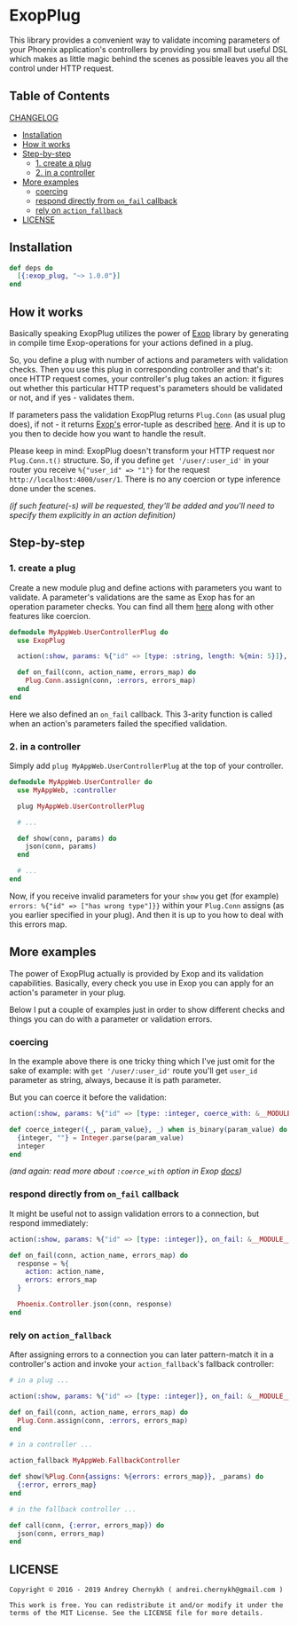 # ExopPlug

This library provides a convenient way to validate incoming parameters
of your Phoenix application's controllers by providing you small but useful DSL
which makes as little magic behind the scenes as possible leaves you all the control
under HTTP request.

## Table of Contents

[CHANGELOG](https://github.com/madeinussr/exop_plug/blob/master/CHANGELOG.md)

- [Installation](#installation)
- [How it works](#how-it-works)
- [Step-by-step](#step-by-step)
  - [1. create a plug](#1-create-a-plug)
  - [2. in a controller](#2-in-a-controller)
- [More examples](#more-examples)
  - [coercing](#coercing)
  - [respond directly from `on_fail` callback](#respond-directly-from-on_fail-callback)
  - [rely on `action_fallback`](#rely-on-action_fallback)
- [LICENSE](#license)

## Installation

```elixir
def deps do
  [{:exop_plug, "~> 1.0.0"}]
end
```

## How it works

Basically speaking ExopPlug utilizes the power of [Exop](https://github.com/madeinussr/exop) library
by generating in compile time Exop-operations for your actions defined in a plug.

So, you define a plug with number of actions and parameters with validation checks.
Then you use this plug in corresponding controller and that's it: once HTTP request comes,
your controller's plug takes an action: it figures out whether this particular HTTP request's
parameters should be validated or not, and if yes - validates them.

If parameters pass the validation ExopPlug returns `Plug.Conn` (as usual plug does),
if not - it returns [Exop's](https://github.com/madeinussr/exop) error-tuple as described
[here](https://github.com/madeinussr/exop#operation-results). And it is up to you then to decide
how you want to handle the result.

Please keep in mind: ExopPlug doesn't transform your HTTP request nor `Plug.Conn.t()` structure.
So, if you define `get '/user/:user_id'` in your router you receive `%{"user_id" => "1"}` for
the request `http://localhost:4000/user/1`. There is no any coercion or type inference done
under the scenes.

_(if such feature(-s) will be requested, they'll be added and you'll need to specify them
explicitly in an action definition)_

## Step-by-step

### 1. create a plug

Create a new module plug and define actions with parameters you want to validate.
A parameter's validations are the same as Exop has for an operation parameter checks.
You can find all them [here](https://github.com/madeinussr/exop#parameter-checks)
along with other features like coercion.

```elixir
defmodule MyAppWeb.UserControllerPlug do
  use ExopPlug

  action(:show, params: %{"id" => [type: :string, length: %{min: 5}]}, on_fail: &__MODULE__.on_fail/3)

  def on_fail(conn, action_name, errors_map) do
    Plug.Conn.assign(conn, :errors, errors_map)
  end
end
```

Here we also defined an `on_fail` callback. This 3-arity function is called when an action's parameters
failed the specified validation.

### 2. in a controller

Simply add `plug MyAppWeb.UserControllerPlug` at the top of your controller.

```elixir
defmodule MyAppWeb.UserController do
  use MyAppWeb, :controller

  plug MyAppWeb.UserControllerPlug

  # ...

  def show(conn, params) do
    json(conn, params)
  end

  # ...
end
```

Now, if you receive invalid parameters for your `show` you get (for example)
`errors: %{"id" => ["has wrong type"]}}` within your `Plug.Conn` assigns
(as you earlier specified in your plug). And then it is up to you how to deal with this errors map.

## More examples

The power of ExopPlug actually is provided by Exop and its validation capabilities.
Basically, every check you use in Exop you can apply for an action's parameter in your plug.

Below I put a couple of examples just in order to show different checks and things you can do with
a parameter or validation errors.


### coercing

In the example above there is one tricky thing which I've just omit for the sake of example:
with `get '/user/:user_id'` route you'll get `user_id` parameter as string, always, because it is
path parameter.

But you can coerce it before the validation:

```elixir
action(:show, params: %{"id" => [type: :integer, coerce_with: &__MODULE__.coerce_integer/2]})

def coerce_integer({_, param_value}, _) when is_binary(param_value) do
  {integer, ""} = Integer.parse(param_value)
  integer
end
```

_(and again: read more about `:coerce_with` option in Exop [docs](https://github.com/madeinussr/exop))_

### respond directly from `on_fail` callback

It might be useful not to assign validation errors to a connection, but respond immediately:

```elixir
action(:show, params: %{"id" => [type: :integer]}, on_fail: &__MODULE__.on_fail/3)

def on_fail(conn, action_name, errors_map) do
  response = %{
    action: action_name,
    errors: errors_map
  }

  Phoenix.Controller.json(conn, response)
end
```

### rely on `action_fallback`

After assigning errors to a connection you can later pattern-match it in a controller's action
and invoke your `action_fallback`'s fallback controller:

```elixir
# in a plug ...

action(:show, params: %{"id" => [type: :integer]}, on_fail: &__MODULE__.on_fail/3)

def on_fail(conn, action_name, errors_map) do
  Plug.Conn.assign(conn, :errors, errors_map)
end

# in a controller ...

action_fallback MyAppWeb.FallbackController

def show(%Plug.Conn{assigns: %{errors: errors_map}}, _params) do
  {:error, errors_map}
end

# in the fallback controller ...

def call(conn, {:error, errors_map}) do
  json(conn, errors_map)
end
```

## LICENSE

    Copyright © 2016 - 2019 Andrey Chernykh ( andrei.chernykh@gmail.com )

    This work is free. You can redistribute it and/or modify it under the
    terms of the MIT License. See the LICENSE file for more details.
